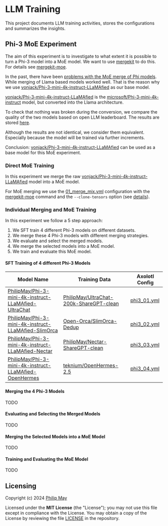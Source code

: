 # LLM Training

This project documents LLM training activities, stores the configurations and summarizes the insights.

## Phi-3 MoE Experiment

The aim of this experiment is to investigate to what extent it is possible to turn a Phi-3 model into a MoE model.
We want to use [mergekit](https://github.com/arcee-ai/mergekit) to do this.
For details see [mergekit-moe](https://github.com/arcee-ai/mergekit/blob/main/docs/moe.md).

In the past, there have been [problems with the MoE merge of Phi models](https://github.com/arcee-ai/mergekit/issues/145).
While merging of Llama based models worked well. That is the reason why we use
[vonjack/Phi-3-mini-4k-instruct-LLaMAfied](https://huggingface.co/vonjack/Phi-3-mini-4k-instruct-LLaMAfied)
as our base model.

[vonjack/Phi-3-mini-4k-instruct-LLaMAfied](https://huggingface.co/vonjack/Phi-3-mini-4k-instruct-LLaMAfied) is the
[microsoft/Phi-3-mini-4k-instruct](https://huggingface.co/microsoft/Phi-3-mini-4k-instruct) model,
but converted into the Llama architecture.

To check that nothing was broken during the conversion, we compare the quality of the two models based on open LLM leaderboard.
The results are stored [here](https://github.com/telekom/llm_evaluation_results?tab=readme-ov-file#open-llm-leaderboard-evaluation).

Although the results are not identical, we consider them equivalent.
Especially because the model will be trained via further increments.

Conclusion: [vonjack/Phi-3-mini-4k-instruct-LLaMAfied](https://huggingface.co/vonjack/Phi-3-mini-4k-instruct-LLaMAfied)
can be used as a base model for this MoE experiment.

### Direct MoE Training

In this experiment we merge the raw
[vonjack/Phi-3-mini-4k-instruct-LLaMAfied](https://huggingface.co/vonjack/Phi-3-mini-4k-instruct-LLaMAfied)
model into a MoE model.

For MoE merging we use the
[01_merge_mix.yml](https://github.com/PhilipMay/llm_training/blob/main/phi_3_training/01_merge_mix.yml)
configuration with the [mergekit-moe](https://github.com/arcee-ai/mergekit/blob/main/docs/moe.md)
command and the `--clone-tensors` option (see
[details](https://github.com/arcee-ai/mergekit/blob/main/docs/moe.md#what-does-the-your-model-has-duplicated-tensors-but-the---clone-tensors-flag-is-not-set-warning-mean)).

### Individual Merging and MoE Training

In this experiment we follow a 5 step approach:

1. We SFT train 4 different Phi-3 models on different datasets.
2. We merge these 4 Phi-3 models with different merging strategies.
3. We evaluate and select the merged models.
4. We merge the selected models into a MoE model.
5. We train and evaluate this MoE model.

#### SFT Training of 4 different Phi-3 Models

| Model Name    | Training Data | Axolotl Config |
| -------- | ------- | ------- |
| [PhilipMay/Phi-3-mini-4k-instruct-LLaMAfied-UltraChat](https://huggingface.co/PhilipMay/Phi-3-mini-4k-instruct-LLaMAfied-UltraChat)  | [PhilipMay/UltraChat-200k-ShareGPT-clean](https://huggingface.co/datasets/PhilipMay/UltraChat-200k-ShareGPT-clean) | [phi3_01.yml](https://github.com/PhilipMay/llm_training/blob/main/phi_3_training/phi3_01.yml) |
| [PhilipMay/Phi-3-mini-4k-instruct-LLaMAfied-SlimOrca](https://huggingface.co/PhilipMay/Phi-3-mini-4k-instruct-LLaMAfied-SlimOrca) | [Open-Orca/SlimOrca-Dedup](https://huggingface.co/datasets/Open-Orca/SlimOrca-Dedup) | [phi3_02.yml](https://github.com/PhilipMay/llm_training/blob/main/phi_3_training/phi3_02.yml) |
| [PhilipMay/Phi-3-mini-4k-instruct-LLaMAfied-Nectar](https://huggingface.co/PhilipMay/Phi-3-mini-4k-instruct-LLaMAfied-Nectar) | [PhilipMay/Nectar-ShareGPT-clean](https://huggingface.co/datasets/PhilipMay/Nectar-ShareGPT-clean) | [phi3_03.yml](https://github.com/PhilipMay/llm_training/blob/main/phi_3_training/phi3_03.yml) |
| [PhilipMay/Phi-3-mini-4k-instruct-LLaMAfied-OpenHermes](https://huggingface.co/PhilipMay/Phi-3-mini-4k-instruct-LLaMAfied-OpenHermes) | [teknium/OpenHermes-2.5](https://huggingface.co/datasets/teknium/OpenHermes-2.5) | [phi3_04.yml](https://github.com/PhilipMay/llm_training/blob/main/phi_3_training/phi3_04.yml) |

#### Merging the 4 Phi-3 Models

TODO

#### Evaluating and Selecting the Merged Models

TODO

#### Merging the Selected Models into a MoE Model

TODO

#### Training and Evaluating the MoE Model

TODO

## Licensing

Copyright (c) 2024 [Philip May](https://philipmay.org)

Licensed under the **MIT License** (the "License"); you may not use this file except in compliance with the License.
You may obtain a copy of the License by reviewing the file
[LICENSE](https://github.com/PhilipMay/llm_training/blob/main/LICENSE) in the repository.
